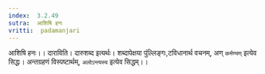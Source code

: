 ```yaml
---
index:  3.2.49
sutra:  आशिषि हनः
vritti:  padamanjari
---
```


आशिषि हनः।। दाराविति। दारुशब्द इत्यर्थः। शब्दापेक्षया पुंल्लिङ्गः,टविधानार्थ वचनम्, अण् `कर्मण्यण्` इत्येव सिद्धः। अन्तग्रहणं विस्पष्टार्थम्, `अलोऽन्त्यस्य` इत्येव सिद्धम्।।

